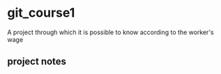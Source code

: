 # git_course1
A project through which it is possible to know according to the worker's wage
## project notes
